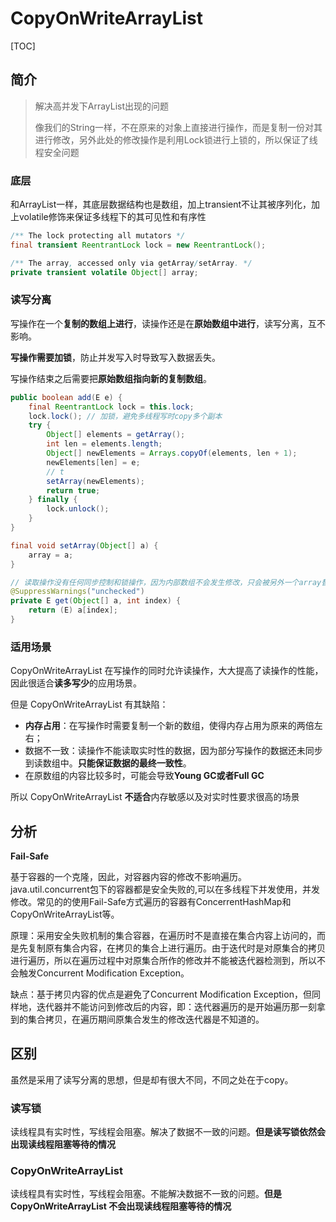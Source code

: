 # CopyOnWriteArrayList

[TOC]



## 简介

> 解决高并发下ArrayList出现的问题
>
> 像我们的String一样，不在原来的对象上直接进行操作，而是复制一份对其进行修改，另外此处的修改操作是利用Lock锁进行上锁的，所以保证了线程安全问题

### 底层

和ArrayList一样，其底层数据结构也是数组，加上transient不让其被序列化，加上volatile修饰来保证多线程下的其可见性和有序性

~~~java
/** The lock protecting all mutators */
final transient ReentrantLock lock = new ReentrantLock();

/** The array, accessed only via getArray/setArray. */
private transient volatile Object[] array;
~~~







### 读写分离

写操作在一个**复制的数组上进行**，读操作还是在**原始数组中进行**，读写分离，互不影响。

**写操作需要加锁**，防止并发写入时导致写入数据丢失。

写操作结束之后需要把**原始数组指向新的复制数组**。

~~~java
public boolean add(E e) {
    final ReentrantLock lock = this.lock;
    lock.lock(); // 加锁，避免多线程写时copy多个副本
    try {
        Object[] elements = getArray();
        int len = elements.length;
        Object[] newElements = Arrays.copyOf(elements, len + 1);
        newElements[len] = e;
        // t
        setArray(newElements);
        return true;
    } finally {
        lock.unlock();
    }
}

final void setArray(Object[] a) {
    array = a;
}

// 读取操作没有任何同步控制和锁操作，因为内部数组不会发生修改，只会被另外一个array替换，因此可以保证数据安全
@SuppressWarnings("unchecked")
private E get(Object[] a, int index) {
    return (E) a[index];
}
~~~



### 适用场景

CopyOnWriteArrayList 在写操作的同时允许读操作，大大提高了读操作的性能，因此很适合**读多写少**的应用场景。

但是 CopyOnWriteArrayList 有其缺陷：

- **内存占用**：在写操作时需要复制一个新的数组，使得内存占用为原来的两倍左右；
- 数据不一致：读操作不能读取实时性的数据，因为部分写操作的数据还未同步到读数组中。**只能保证数据的最终一致性**。
- 在原数组的内容比较多时，可能会导致**Young GC或者Full GC**

所以 CopyOnWriteArrayList **不适合**内存敏感以及对实时性要求很高的场景



## 分析

**Fail-Safe**

基于容器的一个克隆，因此，对容器内容的修改不影响遍历。java.util.concurrent包下的容器都是安全失败的,可以在多线程下并发使用，并发修改。常见的的使用Fail-Safe方式遍历的容器有ConcerrentHashMap和CopyOnWriteArrayList等。

原理：采用安全失败机制的集合容器，在遍历时不是直接在集合内容上访问的，而是先复制原有集合内容，在拷贝的集合上进行遍历。由于迭代时是对原集合的拷贝进行遍历，所以在遍历过程中对原集合所作的修改并不能被迭代器检测到，所以不会触发Concurrent Modification Exception。

缺点：基于拷贝内容的优点是避免了Concurrent Modification Exception，但同样地，迭代器并不能访问到修改后的内容，即：迭代器遍历的是开始遍历那一刻拿到的集合拷贝，在遍历期间原集合发生的修改迭代器是不知道的。



## 区别

虽然是采用了读写分离的思想，但是却有很大不同，不同之处在于copy。

### 读写锁

读线程具有实时性，写线程会阻塞。解决了数据不一致的问题。**但是读写锁依然会出现读线程阻塞等待的情况**

### CopyOnWriteArrayList

读线程具有实时性，写线程会阻塞。不能解决数据不一致的问题。**但是CopyOnWriteArrayList 不会出现读线程阻塞等待的情况**











